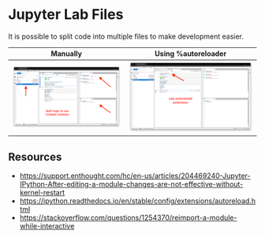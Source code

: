 # Jupyter Lab Files

It is possible to split code into multiple files to make development easier.

|            Manually            |      Using %autoreloader       |
| :----------------------------: | :----------------------------: |
| ![060](../screenshots/060.png) | ![061](../screenshots/061.png) |

## Resources
- https://support.enthought.com/hc/en-us/articles/204469240-Jupyter-IPython-After-editing-a-module-changes-are-not-effective-without-kernel-restart
- https://ipython.readthedocs.io/en/stable/config/extensions/autoreload.html
- https://stackoverflow.com/questions/1254370/reimport-a-module-while-interactive